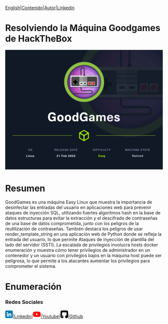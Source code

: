 [English](https://emersontech.github.io/en/index.html)|[Contenido](https://emersontech.github.io/es/nav/page1.html)|[Autor](https://emersontech.github.io/es/nav/about.html)|[Linkedin](https://www.linkedin.com/in/emersontech/)

# Resolviendo la Máquina Goodgames de HackTheBox

![GoodGames](/img/GoodGames.png)

# Resumen
GoodGames es una máquina Easy Linux que muestra la importancia de desinfectar las entradas del usuario en
aplicaciones web para prevenir ataques de inyección SQL, utilizando fuertes algoritmos hash en la base de datos
estructuras para evitar la extracción y el descifrado de contraseñas de una base de datos comprometida,
junto con los peligros de la reutilización de contraseñas. También destaca los peligros de usar
render_template_string en una aplicación web de Python donde se refleja la entrada del usuario, lo que permite
Ataques de inyección de plantilla del lado del servidor (SSTI). La escalada de privilegios involucra hosts docker
enumeración y muestra cómo tener privilegios de administrador en un contenedor y un usuario con privilegios bajos en
la máquina host puede ser peligrosa, lo que permite a los atacantes aumentar los privilegios para comprometer el
sistema.

# Enumeración

### Redes Sociales

![img](/img/linkedin.png)|[Linkedin](https://www.linkedin.com/in/emersontech/)|![img](/img/youtube.png)|[Youtube](https://www.youtube.com/channel/UChNTj2xNpEQiliMv-IJbWvQ)|![img](/img/github.png)|[Github](https://github.com/emersontech)


